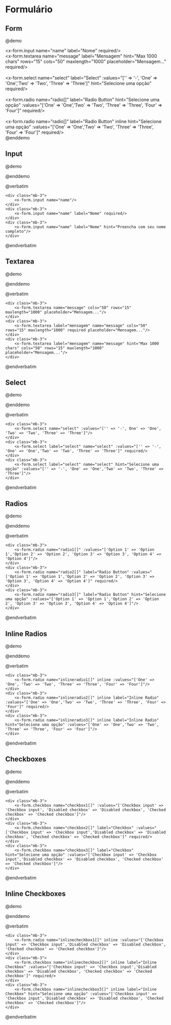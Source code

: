 # Formulário

## Form

@demo
<x-form>
    <div class="mb-3">
        <x-form.input name="name" label="Nome" required/>
    </div>
    <div class="mb-3">
        <x-form.textarea name="message" label="Mensagem" hint="Max 1000 chars" rows="15" cols="50" maxlength="1000" placeholder="Mensagem..." required/>
    </div>
    <div class="mb-3">    
        <x-form.select name="select" label="Select" :values="['' => '-', 'One' => 'One','Two' => 'Two', 'Three' => 'Three']" hint="Selecione uma opção" required/>
    </div>
    <div class="mb-3">    
        <x-form.radio name="radio[]" label="Radio Button" hint="Selecione uma opção" :values="['One' => 'One','Two' => 'Two', 'Three' => 'Three', 'Four' => 'Four']" required/>
    </div>
    <div class="mb-3">    
        <x-form.radio name="radio[]" label="Radio Button" inline hint="Selecione uma opção" :values="['One' => 'One','Two' => 'Two', 'Three' => 'Three', 'Four' => 'Four']" required/>
    </div>
</x-form>
@enddemo

## Input

@demo
<div class="mb-3">
    <x-form.input name="name"/>
</div>
<div class="mb-3">
    <x-form.input name="name" label="Nome" required/>
</div>
<div class="mb-3">
    <x-form.input name="name" label="Nome" hint="Preencha com seu nome completo"/>
</div>
@enddemo

@verbatim

```blade
<div class="mb-3">
    <x-form.input name="name"/>
</div>
<div class="mb-3">
    <x-form.input name="name" label="Nome" required/>
</div>
<div class="mb-3">
    <x-form.input name="name" label="Nome" hint="Preencha com seu nome completo"/>
</div>
```

@endverbatim

## Textarea

@demo
<div class="mb-3">
    <x-form.textarea name="message" rows="15" cols="50" maxlength="1000" placeholder="Mensagem..."/>
</div>
<div class="mb-3">
    <x-form.textarea label="mensagem" name="message" rows="15" cols="50" required maxlength="1000" placeholder="Mensagem..."/>
</div>
<div class="mb-3">
    <x-form.textarea label="mensagem" name="message" hint="Max 1000 chars" rows="15" cols="50" maxlength="1000"
    placeholder="Mensagem..."/>
</div>
@enddemo

@verbatim

```blade
<div class="mb-3">
    <x-form.textarea name="message" cols="50" rows="15" maxlength="1000" placeholder="Mensagem..."/>
</div>
<div class="mb-3">
    <x-form.textarea label="mensagem" name="message" cols="50" rows="15" maxlength="1000" required placeholder="Mensagem..."/>
</div>
<div class="mb-3">
    <x-form.textarea label="mensagem" name="message" hint="Max 1000 chars" cols="50" rows="15" maxlength="1000" placeholder="Mensagem..."/>
</div>
```

@endverbatim

## Select

@demo
<div class="mb-3">
    <x-form.select name="select" :values="['' => '-', 'One' => 'One','Two' => 'Two', 'Three' => 'Three']"/>
</div>
<div class="mb-3">
    <x-form.select label="select" name="select" :values="['' => '-', 'One' => 'One','Two' => 'Two', 'Three' => 'Three']" required/>
</div>
<div class="mb-3">
    <x-form.select label="select" name="select" hint="Selecione uma opção" :values="['' => '-', 'One' => 'One','Two' => 'Two', 'Three' => 'Three']"/>
</div>
@enddemo

@verbatim

```blade
<div class="mb-3">
    <x-form.select name="select" :values="['' => '-', One' => 'One', 'Two' => 'Two', 'Three' => 'Three']"/>
</div>
<div class="mb-3">
    <x-form.select label="select" name="select" :values="['' => '-', 'One' => 'One','Two' => 'Two', 'Three' => 'Three']" required/>
</div>
<div class="mb-3">
    <x-form.select label="select" name="select" hint="Selecione uma opção" :values="['' => '-', 'One' => 'One','Two' => 'Two', 'Three' => 'Three']"/>
</div>
```

@endverbatim

## Radios

@demo
<div class="mb-3">
    <x-form.radio name="radio1[]" :values="['Option 1' => 'Option 1','Option 2' => 'Option 2', 'Option 3' => 'Option 3', 'Option 4' => 'Option 4']"/>
</div>
<div class="mb-3">
    <x-form.radio name="radio2[]" label="Radio Button" :values="['Option 1' => 'Option 1','Option 2' => 'Option 2', 'Option 3' => 'Option 3', 'Option 4' => 'Option 4']" required/>
</div>
<div class="mb-3">
    <x-form.radio name="radio3[]" label="Radio Button" hint="Selecione uma opção" :values="['Option 1' => 'Option 1','Option 2' => 'Option 2', 'Option 3' => 'Option 3', 'Option 4' => 'Option 4']"/>
</div>
@enddemo

@verbatim

```blade
<div class="mb-3">
    <x-form.radio name="radio1[]" :values="['Option 1' => 'Option 1','Option 2' => 'Option 2', 'Option 3' => 'Option 3', 'Option 4' => 'Option 4']"/>
</div>
<div class="mb-3">    
    <x-form.radio name="radio2[]" label="Radio Button" :values="['Option 1' => 'Option 1','Option 2' => 'Option 2', 'Option 3' => 'Option 3', 'Option 4' => 'Option 4']" required/>
</div>
<div class="mb-3">    
    <x-form.radio name="radio3[]" label="Radio Button" hint="Selecione uma opção" :values="['Option 1' => 'Option 1','Option 2' => 'Option 2', 'Option 3' => 'Option 3', 'Option 4' => 'Option 4']"/>
</div>
```

@endverbatim

## Inline Radios

@demo
<div class="mb-3">
    <x-form.radio name="inlineradio1[]" inline :values="['Option 1' => 'Option 1','Option 2' => 'Option 2', 'Option 3' => 'Option 3', 'Option 4' => 'Option 4']"/>
</div>
<div class="mb-3">
    <x-form.radio name="inlineradio2[]" inline label="Inline Radio Button" :values="['Option 1' => 'Option 1','Option 2' => 'Option 2', 'Option 3' => 'Option 3', 'Option 4' => 'Option 4']" required/>
</div>
<div class="mb-3">
    <x-form.radio name="inlineradio3[]" inline label="Inline Radio Button" hint="Selecione uma opção" :values="['Option 1' => 'Option 1','Option 2' => 'Option 2', 'Option 3' => 'Option 3', 'Option 4' => 'Option 4']"/>
</div>
@enddemo

@verbatim

```blade
<div class="mb-3">
    <x-form.radio name="inlineradio1[]" inline :values="['One' => 'One', 'Two' => 'Two', 'Three' => 'Three', 'Four' => 'Four']"/>
</div>
<div class="mb-3">
    <x-form.radio name="inlineradio2[]" inline label="Inline Radio" :values="['One' => 'One','Two' => 'Two', 'Three' => 'Three', 'Four' => 'Four']" required/>
</div>
<div class="mb-3">    
    <x-form.radio name="inlineradio3[]" inline label="Inline Radio" hint="Selecione uma opção" :values="['One' => 'One','Two' => 'Two', 'Three' => 'Three', 'Four' => 'Four']"/>
</div>
```

@endverbatim


## Checkboxes

@demo
<div class="mb-3">
    <x-form.checkbox name="checkbox1[]" :values="['Checkbox input' => 'Checkbox input', 'Disabled checkbox' => 'Disabled checkbox', 'Checked checkbox' => 'Checked checkbox']"/>
</div>
<div class="mb-3">
    <x-form.checkbox name="checkbox2[]" label="Checkbox" :values="['Checkbox input' => 'Checkbox input', 'Disabled checkbox' => 'Disabled checkbox', 'Checked checkbox' => 'Checked checkbox']" required/>
</div>
<div class="mb-3">
    <x-form.checkbox name="checkbox3[]" label="Checkbox" hint="Selecione uma opção" :values="['Checkbox input' => 'Checkbox input', 'Disabled checkbox' => 'Disabled checkbox', 'Checked checkbox' => 'Checked checkbox']"/>
</div>
@enddemo

@verbatim

```blade
<div class="mb-3">
    <x-form.checkbox name="checkbox1[]" :values="['Checkbox input' => 'Checkbox input', 'Disabled checkbox' => 'Disabled checkbox', 'Checked checkbox' => 'Checked checkbox']"/>
</div>
<div class="mb-3">    
    <x-form.checkbox name="checkbox2[]" label="Checkbox" :values="['Checkbox input' => 'Checkbox input','Disabled checkbox' => 'Disabled checkbox', 'Checked checkbox' => 'Checked checkbox']" required/>
</div>
<div class="mb-3">    
    <x-form.checkbox name="checkbox3[]" label="Checkbox" hint="Selecione uma opção" :values="['Checkbox input' => 'Checkbox input','Disabled checkbox' => 'Disabled checkbox', 'Checked checkbox' => 'Checked checkbox']"/>
</div>
```

@endverbatim

## Inline Checkboxes

@demo
<div class="mb-3">
    <x-form.checkbox name="inlinecheckbox1[]" inline :values="['Checkbox input' => 'Checkbox input','Disabled checkbox' => 'Disabled checkbox', 'Checked checkbox' => 'Checked checkbox']"/>
</div>
<div class="mb-3">
    <x-form.checkbox name="inlinecheckbox2[]" inline label="Inline Checkbox" :values="['Checkbox input' => 'Checkbox input','Disabled checkbox' => 'Disabled checkbox', 'Checked checkbox' => 'Checked checkbox']" required/>
</div>
<div class="mb-3">
    <x-form.checkbox name="inlinecheckbox3[]" inline label="Inline Checkbox" hint="Selecione uma opção" :values="['Checkbox input' => 'Checkbox input','Disabled checkbox' => 'Disabled checkbox', 'Checked checkbox' => 'Checked checkbox']"/>
</div>
@enddemo

@verbatim

```blade
<div class="mb-3">
    <x-form.radio name="inlinecheckbox1[]" inline :values="['Checkbox input' => 'Checkbox input','Disabled checkbox' => 'Disabled checkbox', 'Checked checkbox' => 'Checked checkbox']"/>
</div>
<div class="mb-3">
    <x-form.checkbox name="inlinecheckbox2[]" inline label="Inline Checkbox" :values="['Checkbox input' => 'Checkbox input','Disabled checkbox' => 'Disabled checkbox', 'Checked checkbox' => 'Checked checkbox']" required/>
</div>
<div class="mb-3">    
    <x-form.checkbox name="inlinecheckbox3[]" inline label="Inline Checkbox" hint="Selecione uma opção" :values="['Checkbox input' => 'Checkbox input','Disabled checkbox' => 'Disabled checkbox', 'Checked checkbox' => 'Checked checkbox']"/>
</div>
```

@endverbatim
